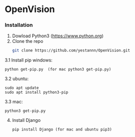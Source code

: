 # OpenVision

### Installation

1. Dowload Python3 (https://www.python.org)
2. Clone the repo
   ```sh
   git clone https://github.com/yestannn/OpenVision.git
   ```
3.1 Install pip windows:
   ```
   python get-pip.py  (for mac python3 get-pip.py)
   ```
3.2 ubuntu:
   ```
   sudo apt update
   sudo apt install python3-pip
   ```
3.3 mac:
   ```
   python3 get-pip.py 
   ```
 
4. Install Django
   ``` 
   pip install Django (for mac and ubuntu pip3)
   ```
   
   
